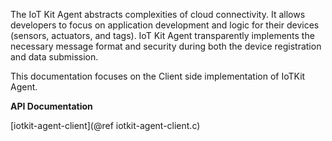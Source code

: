 The IoT Kit Agent abstracts complexities of cloud connectivity. It allows developers to focus on application development
and logic for their devices (sensors, actuators, and tags). IoT Kit Agent transparently implements the necessary message
format and security during both the device registration and data submission.

This documentation focuses on the Client side implementation of IoTKit Agent.

<B> API Documentation </B>

[iotkit-agent-client](@ref iotkit-agent-client.c) <BR>
